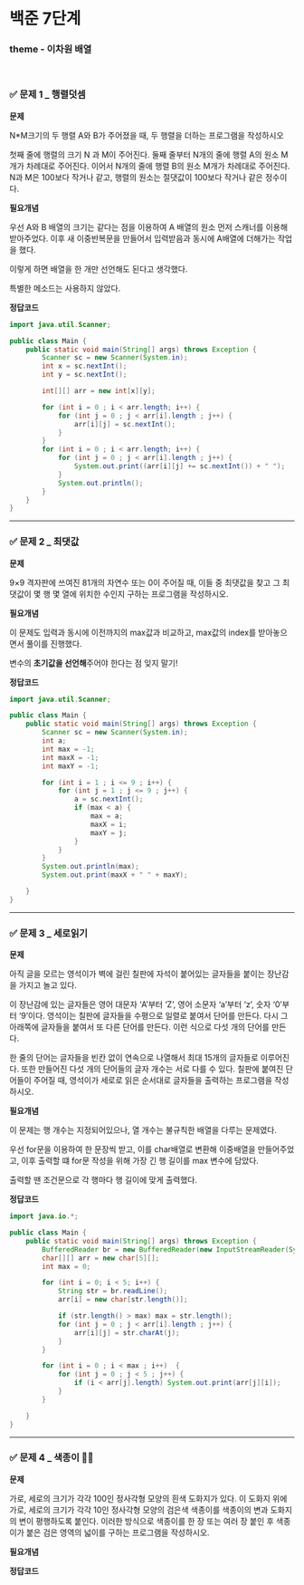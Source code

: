 # 백준 7단계

### **theme** - 이차원 배열

<br>

### ✅ 문제 1 \_ 행렬덧셈

**문제**

N\*M크기의 두 행렬 A와 B가 주어졌을 때, 두 행렬을 더하는 프로그램을 작성하시오

첫째 줄에 행렬의 크기 N 과 M이 주어진다. 둘째 줄부터 N개의 줄에 행렬 A의 원소 M개가 차례대로 주어진다. 이어서 N개의 줄에 행렬 B의 원소 M개가 차례대로 주어진다. N과 M은 100보다 작거나 같고, 행렬의 원소는 절댓값이 100보다 작거나 같은 정수이다.

**필요개념**

우선 A와 B 배열의 크기는 같다는 점을 이용하여 A 배열의 원소 먼저 스캐너를 이용해 받아주었다. 이후 새 이중반복문을 만들어서 입력받음과 동시에 A배열에 더해가는 작업을 했다.

이렇게 하면 배열을 한 개만 선언해도 된다고 생각했다.

특별한 메소드는 사용하지 않았다.

**정답코드**

```java
import java.util.Scanner;

public class Main {
    public static void main(String[] args) throws Exception {
        Scanner sc = new Scanner(System.in);
        int x = sc.nextInt();
        int y = sc.nextInt();

        int[][] arr = new int[x][y];

        for (int i = 0 ; i < arr.length; i++) {
            for (int j = 0 ; j < arr[i].length ; j++) {
                arr[i][j] = sc.nextInt();
            }
        }
        for (int i = 0 ; i < arr.length; i++) {
            for (int j = 0 ; j < arr[i].length ; j++) {
                System.out.print((arr[i][j] += sc.nextInt()) + " ");
            }
            System.out.println();
        }
    }
}
```

---

### ✅ 문제 2 \_ 최댓값

**문제**

9×9 격자판에 쓰여진 81개의 자연수 또는 0이 주어질 때, 이들 중 최댓값을 찾고 그 최댓값이 몇 행 몇 열에 위치한 수인지 구하는 프로그램을 작성하시오.

**필요개념**

이 문제도 입력과 동시에 이전까지의 max값과 비교하고, max값의 index를 받아놓으면서 풀이를 진행했다.

변수의 **초기값을 선언해**주어야 한다는 점 잊지 말기!

**정답코드**

```java
import java.util.Scanner;

public class Main {
    public static void main(String[] args) throws Exception {
        Scanner sc = new Scanner(System.in);
        int a;
        int max = -1;
        int maxX = -1;
        int maxY = -1;

        for (int i = 1 ; i <= 9 ; i++) {
            for (int j = 1 ; j <= 9 ; j++) {
                a = sc.nextInt();
                if (max < a) {
                    max = a;
                    maxX = i;
                    maxY = j;
                }
            }
        }
        System.out.println(max);
        System.out.print(maxX + " " + maxY);

    }
}
```

---

### ✅ 문제 3 \_ 세로읽기

**문제**

아직 글을 모르는 영석이가 벽에 걸린 칠판에 자석이 붙어있는 글자들을 붙이는 장난감을 가지고 놀고 있다.

이 장난감에 있는 글자들은 영어 대문자 ‘A’부터 ‘Z’, 영어 소문자 ‘a’부터 ‘z’, 숫자 ‘0’부터 ‘9’이다. 영석이는 칠판에 글자들을 수평으로 일렬로 붙여서 단어를 만든다. 다시 그 아래쪽에 글자들을 붙여서 또 다른 단어를 만든다. 이런 식으로 다섯 개의 단어를 만든다.

한 줄의 단어는 글자들을 빈칸 없이 연속으로 나열해서 최대 15개의 글자들로 이루어진다. 또한 만들어진 다섯 개의 단어들의 글자 개수는 서로 다를 수 있다. 칠판에 붙여진 단어들이 주어질 때, 영석이가 세로로 읽은 순서대로 글자들을 출력하는 프로그램을 작성하시오.

**필요개념**

이 문제는 행 개수는 지정되어있으나, 열 개수는 불규칙한 배열을 다루는 문제였다.

우선 for문을 이용하여 한 문장씩 받고, 이를 char배열로 변환해 이중배열을 만들어주었고, 이후 출력할 떄 for문 작성을 위해 가장 긴 행 길이를 max 변수에 담았다.

출력할 땐 조건문으로 각 행마다 행 길이에 맞게 출력했다.

**정답코드**

```java
import java.io.*;

public class Main {
    public static void main(String[] args) throws Exception {
        BufferedReader br = new BufferedReader(new InputStreamReader(System.in));
        char[][] arr = new char[5][];
        int max = 0;

        for (int i = 0; i < 5; i++) {
            String str = br.readLine();
            arr[i] = new char[str.length()];

            if (str.length() > max) max = str.length();
            for (int j = 0 ; j < arr[i].length ; j++) {
                arr[i][j] = str.charAt(j);
            }
        }

        for (int i = 0 ; i < max ; i++)  {
            for (int j = 0 ; j < 5 ; j++) {
                if (i < arr[j].length) System.out.print(arr[j][i]);
            }
        }

    }
}
```

---

### ✅ 문제 4 \_ 색종이 🌟🌟

**문제**

가로, 세로의 크기가 각각 100인 정사각형 모양의 흰색 도화지가 있다. 이 도화지 위에 가로, 세로의 크기가 각각 10인 정사각형 모양의 검은색 색종이를 색종이의 변과 도화지의 변이 평행하도록 붙인다. 이러한 방식으로 색종이를 한 장 또는 여러 장 붙인 후 색종이가 붙은 검은 영역의 넓이를 구하는 프로그램을 작성하시오.

**필요개념**

**정답코드**

```java

```
